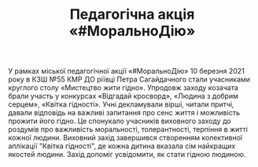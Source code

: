 ﻿---
title: Педагогічна акція «#МоральноДію»
---

У рамках міської педагогічної акції «#МоральноДію» 10 березня 2021 року в КЗШ №55 КМР ДО ріївці Петра Сагайдачного стали учасниками круглого столу «Мистецтво жити гідно». Упродовж заходу козачата брали участь у конкурсах «Відгадай кросворд», «Людина з добрим серцем», «Квітка гідності». Учні декламували вірші, читали притчі, давали відповідь на важливі запитання про сенс життя і можливість прожити його гідно. Це спонукало учасників виховного заходу до роздумів про важливість моральності, толерантності, терпіння в житті кожної людини. Виховний захід завершився створенням колективної аплікації "Квітка гідності", де кожна дитина вказала сім найкращих якостей людини. Захід допоміг усвідомити, як стати гідною людиною.

<slideshow />

